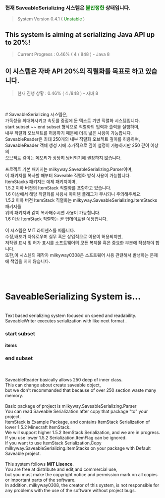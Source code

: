 ### 현재 SaveableSerializing 시스템은 <font color = "green"> 불안정한 </font> 상태입니다.
> System Version 0.4.1 (<font color = "green"> Unstable </font>)<br>
## This system is aiming at serializing Java API up to 20%!<br>
> Current Progress : 0.46% ( 4 / 848 ) - Java 8<br>
## 이 시스템은 자바 API 20%의 직렬화를 목표로 하고 있습니다.<br>
> 현재 진행 상황 : 0.46% ( 4 /848 ) - 자바 8
<br>
<br>
# SaveableSerializing 시스템은,
<br>가독성을 최대화시키고 속도를 중점에 둔 텍스트 기반 직렬화 시스템입니다.
<br>start subset ~~ end subset  형식으로 직렬화의 입력과 출력을 실행하며,
<br> 내부 직렬화 오브젝트를 허용하기 때문에 더욱 넓은 사용이 가능합니다.
<br> SaveableReader은 최대 250개의 내부 직렬화 오브젝트 깊이를 허용하며,
<br> SaveableReader 객체 생성 시에 추가적으로 깊이 설정이 가능하지만 250 깊이 이상의
<br> 오브젝트 깊이는 메모리가 상당히 낭비되기에 권장하지 않습니다.
<br>
<br> 프로젝트 기본 패키지는 milkyway.SaveableSerializing.Parser이며,
<br> 이 패키지를 복사할 때부터 Saveable 직렬화 방식 사용이 가능합니다.
<br>ItemStacks 패키지는 예제 패키지이며,
<br>1.5.2 이하 버전의 ItemStack 직렬화를 포함하고 있습니다.
<br> 1.6 이상에서 해당 직렬화를 사용시 아이템 플래그가 무시되니 주의해주세요.
<br>1.5.2 이하 버전 ItemStack 직렬화는 milkyway.SaveableSerializing.ItemStacks 패키지를
<br>위의 패키지와 같이 복사해주시면 사용이 가능합니다.
<br> 1.6 이상 ItemStack 직렬화는 곧 업데이트될 예정입니다.
<br>
<br>이 시스템은 MIT 라이센스를 따릅니다.
<br>수정,배포가 자유로우며 실무 혹은 상업적으로 이용이 허용되지만,
<br>저작권 표시 및 허가 표시를 소프트웨어의 모든 복제물 혹은 중요한 부분에 작성해야 합니다.
<br>또한,이 시스템의 제작자 milkyway0308은 소프트웨어 사용 관련해서 발생하는 문제에 책임을 지지 않습니다.


<br><br>
# SaveableSerializing System is...
<br>Text based serializing system focused on speed and readability.
<br>SaveableWriter executes serialization with like next format .
<br>
### start subset<br>
#### items<br>
### end subset<br>
<br><br>
SaveableReader basically allows 250 deep of inner class.
<br>This can change about create saveable object,<br>but we don't recommanded that because of over 250 section waste many memory.
<br>
<br>Basic package of project is milkyway.SaveableSerializing.Parser
<br>You can read Saveable Serialization after copy that package "to" your project. 
<br>ItemStack is Example Package, and contains ItemStack Serialization of lower 1.5.2 Minecraft ItemStack. 
<br>We will support higher 1.5.2 ItemStack Serialization, and we are in progress. 
<br>If you use lower 1.5.2 Serialization,ItemFlag can be ignored.
<br>If you want to use ItemStack Serialization,Copy milkyway.SaveableSerializing.ItemStacks on your package with Default Saveable project.
<br>
<br>
This system follows <strong>MIT Lisence</strong>.
<br>You are free at distribute and edit,and commercial use,
<br>but you must make the copyright notice and permission mark on all copies or important parts of the software.
<br>In addition, milkyway0308, the creator of this system, is not responsible for any problems with the use of the software without project bugs.

